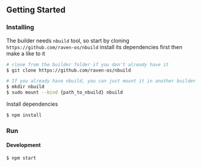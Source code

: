 ## Getting Started

### Installing

The builder needs `nbuild` tool, so start by cloning `https://github.com/raven-os/nbuild` install its dependencies first then make a like to it

```bash
# clone from the builder folder if you don't already have it
$ git clone https://github.com/raven-os/nbuild

# If you already have nbuild, you can just mount it in another builder folder
$ mkdir nbuild
$ sudo mount --bind {path_to_nbuild} nbuild
```

Install dependencies

```bash
$ npm install
```
### Run

#### Development

```bash
$ npm start
```

